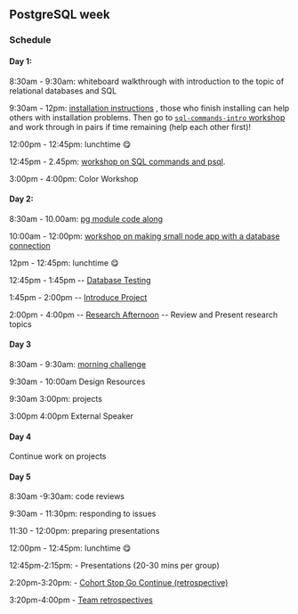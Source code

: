 ## PostgreSQL week

### Schedule

#### Day 1:

8:30am - 9:30am: whiteboard walkthrough with introduction to the topic of
relational databases and SQL

9:30am - 12pm:
[installation instructions](https://github.com/macintoshhelper/learn-sql/blob/master/postgresql/setup.md)
, those who finish installing can help others with installation problems. Then
go to
[`sql-commands-intro` workshop](https://github.com/foundersandcoders/sql-commands-intro/)
and work through in pairs if time remaining (help each other first)!

12:00pm - 12:45pm: lunchtime 😋

12:45pm - 2.45pm:
[workshop on SQL commands and psql](https://github.com/foundersandcoders/postgres-workshop).

3:00pm - 4:00pm: Color Workshop

#### Day 2:

8:30am - 10.00am:
[pg module code along](https://github.com/foundersandcoders/pg-walkthrough)

10:00am - 12:00pm:
[workshop on making small node app with a database connection](https://github.com/foundersandcoders/pg-workshop)

12pm - 12:45pm: lunchtime 😋

12:45pm - 1:45pm --
[Database Testing](https://github.com/foundersandcoders/ws-database-testing/)

1:45pm - 2:00pm -- [Introduce Project](./project.md)

2:00pm - 4:00pm -- [Research Afternoon](./research-afternoon.md) -- Review and
Present research topics

#### Day 3

8:30am - 9:30am:
[morning challenge](https://github.com/foundersandcoders/db-morning-challenge)

9:30am - 10:00am Design Resources

9:30am 3:00pm: projects

3:00pm 4:00pm External Speaker

#### Day 4

Continue work on projects

#### Day 5

8:30am -9:30am: code reviews

9:30am - 11:30pm: responding to issues

11:30 - 12:00pm: preparing presentations

12:00pm - 12:45pm: lunchtime 😋

12:45pm-2:15pm: - Presentations (20-30 mins per group)

2:20pm-3:20pm: -
[Cohort Stop Go Continue (retrospective)](./retrospectives.md#cohort-retrospective)

3:20pm-4:00pm - [Team retrospectives](./retrospectives.md#team-retrospective)
